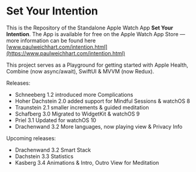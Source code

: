 # Set Your Intention

This is the Repository of the Standalone Apple Watch App **Set Your Intention**. The App is available for free on the Apple Watch App Store — more information can be found here [www.paulweichhart.com/intention.html](https://www.paulweichhart.com/intention.html) 

This project serves as a Playground for getting started with Apple Health, Combine (now async/await), SwiftUI & MVVM (now Redux).

Releases:
* Schneeberg      1.2 introduced more Complications
* Hoher Dachstein 2.0 added support for Mindful Sessions & watchOS 8
* Traunstein      2.1 smaller increments & guided meditation
* Schafberg       3.0 Migrated to WidgetKit & watchOS 9
* Priel           3.1 Updated for watchOS 10
* Drachenwand     3.2 More languages, now playing view & Privacy Info

Upcoming releases:
* Drachenwand     3.2 Smart Stack
* Dachstein       3.3 Statistics
* Kasberg         3.4 Animations & Intro, Outro View for Meditation
